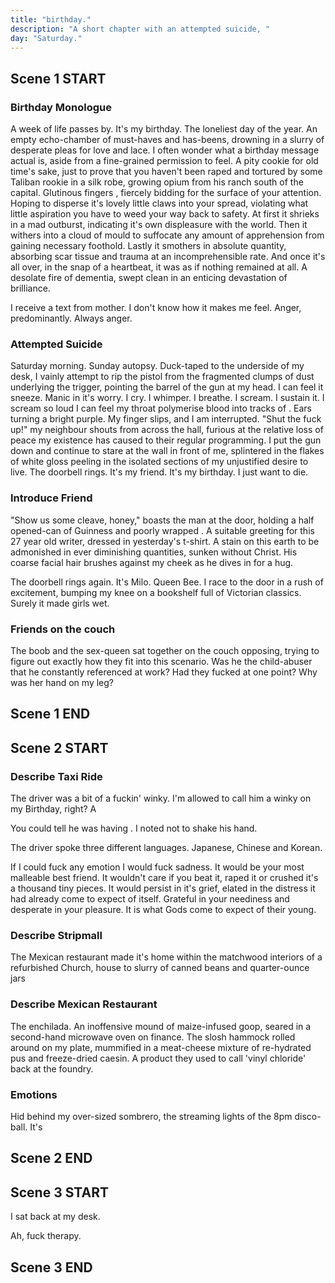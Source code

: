 ```yaml
---
title: "birthday."
description: "A short chapter with an attempted suicide, "
day: "Saturday."
---
```


## Scene 1 START

### Birthday Monologue

A week of life passes by. It's my birthday. The loneliest day of the year. An empty echo-chamber of must-haves and has-beens, drowning in a slurry of desperate pleas for love and lace. I often wonder what a birthday message actual is, aside from a fine-grained permission to feel. A pity cookie for old time's sake, just to prove that you haven't been raped and tortured by some Taliban rookie in a silk robe, growing opium from his ranch south of the capital. Glutinous fingers , fiercely bidding for the surface of your attention. Hoping to disperse it's lovely little claws into your spread, violating what little aspiration you have to weed your way back to safety. At first it shrieks in a mad outburst, indicating it's own displeasure with the world. Then it withers into a cloud of mould to suffocate any amount of apprehension from gaining necessary foothold. Lastly it smothers in absolute quantity, absorbing scar tissue and trauma at an incomprehensible rate. And once it's all over, in the snap of a heartbeat, it was as if nothing remained at all. A desolate fire of dementia, swept clean in an enticing devastation of brilliance.

I receive a text from mother. I don't know how it makes me feel. Anger, predominantly. Always anger.

### Attempted Suicide

Saturday morning. Sunday autopsy. Duck-taped to the underside of my desk, I vainly attempt to rip the pistol from the fragmented clumps of dust underlying the trigger, pointing the barrel of the gun at my head. I can feel it sneeze. Manic in it's worry. I cry. I whimper. I breathe. I scream. I sustain it. I scream so loud I can feel my throat polymerise blood into tracks of . Ears turning a bright purple. My finger slips, and I am interrupted. "Shut the fuck up!" my neighbour shouts from across the hall, furious at the relative loss of peace my existence has caused to their regular programming. I put the gun down and continue to stare at the wall in front of me, splintered in the flakes of white gloss peeling in the isolated sections of my unjustified desire to live. The doorbell rings. It's my friend. It's my birthday. I just want to die.

### Introduce Friend

"Show us some cleave, honey," boasts the man at the door, holding a half opened-can of Guinness and poorly wrapped . A suitable greeting for this 27 year old writer, dressed in yesterday's t-shirt. A stain on this earth to be admonished in ever diminishing quantities, sunken without Christ. His coarse facial hair brushes against my cheek as he dives in for a hug.


The doorbell rings again. It's Milo. Queen Bee. I race to the door in a rush of excitement, bumping my knee on a bookshelf full of Victorian classics. Surely it made girls wet.

### Friends on the couch

The boob and the sex-queen sat together on the couch opposing, trying to figure out exactly how they fit into this scenario. Was he the child-abuser that he constantly referenced at work? Had they fucked at one point? Why was her hand on my leg?



## Scene 1 END

####

## Scene 2 START

### Describe Taxi Ride

The driver was a bit of a fuckin' winky. I'm allowed to call him a winky on my Birthday, right? A

You could tell he was having  . I noted not to shake his hand.

The driver spoke three different languages. Japanese, Chinese and Korean.


If I could fuck any emotion I would fuck sadness. It would be your most malleable best friend. It wouldn't care if you beat it, raped it or crushed it's a thousand tiny pieces. It would persist in it's grief, elated in the distress it had already come to expect of itself. Grateful in your neediness and desperate in your pleasure. It is what Gods come to expect of their young.

### Describe Stripmall

The Mexican restaurant made it's home within the matchwood interiors of a refurbished Church, house to slurry of canned beans and quarter-ounce jars



### Describe Mexican Restaurant

The enchilada. An inoffensive mound of maize-infused goop, seared in a second-hand microwave oven on finance. The slosh hammock rolled around on my plate, mummified in a meat-cheese mixture of re-hydrated pus and freeze-dried caesin. A product they used to call 'vinyl chloride' back at the foundry.


### Emotions

Hid behind my over-sized sombrero, the streaming lights of the 8pm disco-ball.
It's

## Scene 2 END

####

## Scene 3 START



I sat back at my desk.

Ah, fuck therapy.

## Scene 3 END
